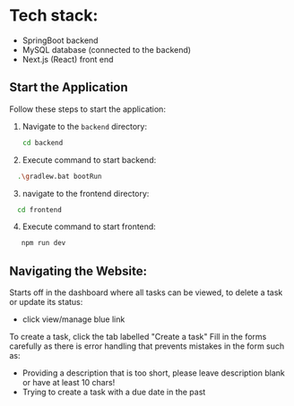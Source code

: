 # Tech stack:
- SpringBoot backend 
- MySQL database (connected to the backend) 
- Next.js (React) front end

##  Start the Application

Follow these steps to start the application:

1. Navigate to the `backend` directory:

   ```bash
   cd backend

2. Execute command to start backend:

```bash
  .\gradlew.bat bootRun
```

3. navigate to the frontend directory:

```bash
  cd frontend
```

4. Execute command to start frontend:
```bash
   npm run dev
```

## Navigating the Website:
Starts off in the dashboard where all tasks can be viewed, to delete a task or update its status: 
- click view/manage blue link

To create a task, click the tab labelled "Create a task"
Fill in the forms carefully as there is error handling that prevents mistakes in the form such as:
- Providing a description that is too short, please leave description blank or have at least 10 chars!
- Trying to create a task with a due date in the past 

